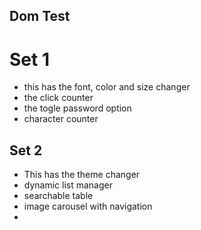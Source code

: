 ## Dom Test
# Set 1
- this has the font, color and size changer
- the click counter
- the togle password option 
- character counter


## Set 2
- This has the theme changer
- dynamic list manager
- searchable table
- image carousel with navigation
- 
